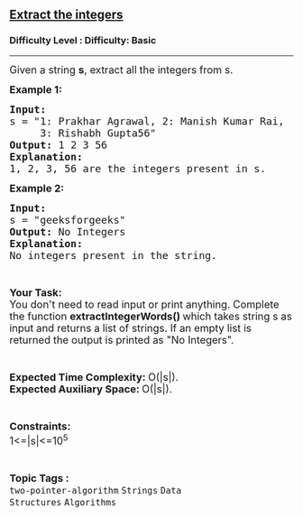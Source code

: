 <h2><a href="https://www.geeksforgeeks.org/problems/extract-the-integers4428/1?page=3&category=Arrays,Strings,Linked%20List,Stack,Queue&difficulty=Basic&status=unsolved&sortBy=submissions">Extract the integers</a></h2><h3>Difficulty Level : Difficulty: Basic</h3><hr><div class="problems_problem_content__Xm_eO"><p><span style="font-size: 18px;">Given a string <strong>s</strong>, extract all the integers from s. </span></p>
<p><span style="font-size: 18px;"><strong>Example 1:</strong></span></p>
<pre><span style="font-size: 18px;"><strong>Input:</strong>
s = "1: Prakhar Agrawal, 2: Manish Kumar Rai, 
&nbsp;    3: Rishabh Gupta56"
<strong>Output: </strong>1 2 3 56
<strong>Explanation: 
</strong>1, 2, 3, 56 are the integers present in s.</span>
</pre>
<p><span style="font-size: 18px;"><strong>Example 2:</strong></span></p>
<pre><span style="font-size: 18px;"><strong>Input:
</strong>s = "geeksforgeeks"
<strong>Output: </strong>No Integers
<strong>Explanation: 
</strong>No integers present in the string.</span></pre>
<p>&nbsp;</p>
<p><span style="font-size: 18px;"><strong>Your Task:</strong><br>You don't need to read input or print anything. Complete the function&nbsp;<strong>extractIntegerWords()&nbsp;</strong>which takes string s as input and returns a list of strings. If an empty list is returned the output is printed as "No Integers".</span></p>
<p>&nbsp;</p>
<p><span style="font-size: 18px;"><strong>Expected Time Complexity:&nbsp;</strong>O(|s|).<br><strong>Expected Auxiliary Space:&nbsp;</strong>O(|s|).</span></p>
<p>&nbsp;</p>
<p><span style="font-size: 18px;"><strong>Constraints:</strong><br>1&lt;=|s|&lt;=10<sup>5</sup></span></p></div><br><p><span style=font-size:18px><strong>Topic Tags : </strong><br><code>two-pointer-algorithm</code>&nbsp;<code>Strings</code>&nbsp;<code>Data Structures</code>&nbsp;<code>Algorithms</code>&nbsp;